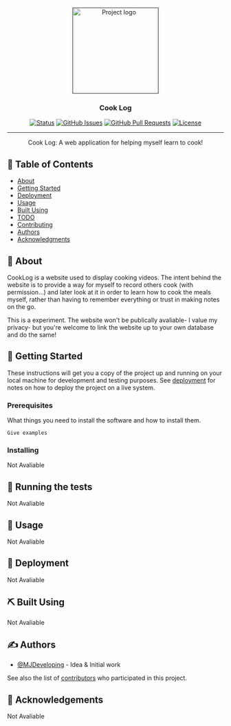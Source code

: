 <p align="center">
  <a href="" rel="noopener">
 <img width=200px height=200px src="https://i.imgur.com/6wj0hh6.jpg" alt="Project logo"></a>
</p>

<h3 align="center">Cook Log</h3>

<div align="center">

[![Status](https://img.shields.io/badge/status-active-success.svg)]()
[![GitHub Issues](https://img.shields.io/github/issues//MJDeveloping/Cook-Log.svg)](https://github.com/MJDeveloping/Cook-Log/issues)
[![GitHub Pull Requests](https://img.shields.io/github/issues-pr/MJDeveloping/Cook-Log.svg)](https://github.com/MJDeveloping/Cook-Log/pulls)
[![License](https://img.shields.io/badge/License-GPLv3-blue.svg)](/LICENSE)

</div>

---

<p align="center"> Cook Log: A web application for helping myself learn to cook! 
    <br> 
</p>

## 📝 Table of Contents

- [About](#about)
- [Getting Started](#getting_started)
- [Deployment](#deployment)
- [Usage](#usage)
- [Built Using](#built_using)
- [TODO](../TODO.md)
- [Contributing](../CONTRIBUTING.md)
- [Authors](#authors)
- [Acknowledgments](#acknowledgement)

## 🧐 About <a name = "about"></a>

CookLog is a website used to display cooking videos. The intent behind the website is to provide a way for myself to record others cook (with permission...) and later look at it in order to learn how to cook the meals myself, rather than having to remember everything or trust in making notes on the go.

This is a experiment. The website won't be publically avaliable- I value my privacy- but you're welcome to link the website up to your own database and do the same!

## 🏁 Getting Started <a name = "getting_started"></a>

These instructions will get you a copy of the project up and running on your local machine for development and testing purposes. See [deployment](#deployment) for notes on how to deploy the project on a live system.

### Prerequisites

What things you need to install the software and how to install them.

```
Give examples
```

### Installing

<!--A step by step series of examples that tell you how to get a development env running.

Say what the step will be

```
Give the example
```

And repeat

```
until finished
```

End with an example of getting some data out of the system or using it for a little demo.-->
Not Avaliable

## 🔧 Running the tests <a name = "tests"></a>

<!--Explain how to run the automated tests for this system.



### Break down into end to end tests

Explain what these tests test and why

```
Give an example
```

### And coding style tests

Explain what these tests test and why

```
Give an example
```-->
Not Avaliable
## 🎈 Usage <a name="usage"></a>

<!--Add notes about how to use the system.-->
Not Avaliable

## 🚀 Deployment <a name = "deployment"></a>

<!--Add additional notes about how to deploy this on a live system.-->
Not Avaliable

## ⛏️ Built Using <a name = "built_using"></a>

<!--- [MongoDB](https://www.mongodb.com/) - Database
- [Express](https://expressjs.com/) - Server Framework
- [VueJs](https://vuejs.org/) - Web Framework
- [NodeJs](https://nodejs.org/en/) - Server Environment-->
Not Avaliable
## ✍️ Authors <a name = "authors"></a>

- [@MJDeveloping](https://github.com/MJDeveloping) - Idea & Initial work

See also the list of [contributors](https://github.com/MJDeveloping/Cook-Log/contributors) who participated in this project.

## 🎉 Acknowledgements <a name = "acknowledgement"></a>

<!--- Hat tip to anyone whose code was used
- Inspiration
- References-->
Not Avaliable
